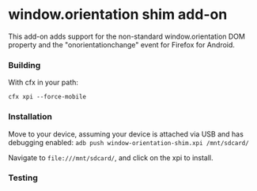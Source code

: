 # window.orientation shim add-on

This add-on adds support for the non-standard window.orientation DOM property and the "onorientationchange" event for Firefox for Android.

### Building

With cfx in your path:

`cfx xpi --force-mobile`

### Installation

Move to your device, assuming your device is attached via USB and has debugging enabled:
`adb push window-orientation-shim.xpi /mnt/sdcard/`

Navigate to `file:///mnt/sdcard/`, and click on the xpi to install.

### Testing